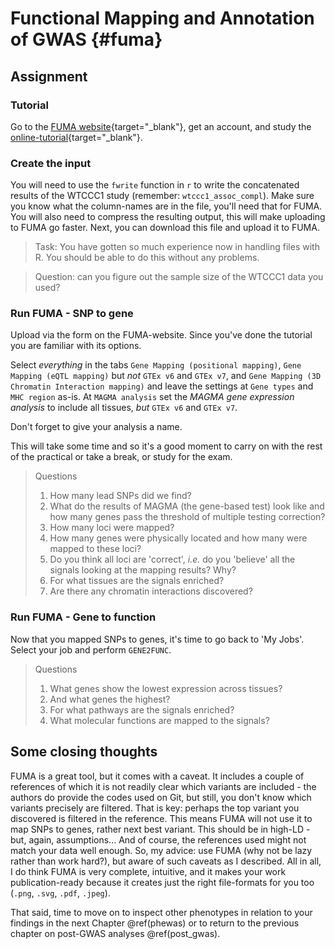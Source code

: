 # Functional Mapping and Annotation of GWAS {#fuma}
<!-- ![](./img/_headers/banner_man_standing_dna.png){width=100%} -->





## Assignment

### Tutorial

Go to the [FUMA website](https://fuma.ctglab.nl){target="_blank"}, get an account, and study the [online-tutorial](https://fuma.ctglab.nl/tutorial){target="_blank"}.


### Create the input

You will need to use the `fwrite` function in `r` to write the concatenated results of the WTCCC1 study (remember: `wtccc1_assoc_compl`). Make sure you know what the column-names are in the file, you'll need that for FUMA. You will also need to compress the resulting output, this will make uploading to FUMA go faster. Next, you can download this file and upload it to FUMA.

> Task: You have gotten so much experience now in handling files with R. You should be able to do this without any problems.

<!--

-->

> Question: can you figure out the sample size of the WTCCC1 data you used?


### Run FUMA - SNP to gene

Upload via the form on the FUMA-website. Since you've done the tutorial you are familiar with its options. 

Select _everything_ in the tabs `Gene Mapping (positional mapping)`, `Gene Mapping (eQTL mapping)` but *not* `GTEx v6` and `GTEx v7`, and `Gene Mapping (3D Chromatin Interaction mapping)` and leave the settings at `Gene types` and `MHC region` as-is. At `MAGMA analysis` set the _MAGMA gene expression analysis_ to include all tissues, *but* `GTEx v6` and `GTEx v7`. 

Don't forget to give your analysis a name. 

This will take some time and so it's a good moment to carry on with the rest of the practical or take a break, or study for the exam.

> Questions
> 
> 1. How many lead SNPs did we find?
> 2. What do the results of MAGMA (the gene-based test) look like and how many genes pass the threshold of multiple testing correction?
> 3. How many loci were mapped?
> 4. How many genes were physically located and how many were mapped to these loci?
> 5. Do you think all loci are 'correct', _i.e._ do you 'believe' all the signals looking at the mapping results? Why?
> 6. For what tissues are the signals enriched?
> 7. Are there any chromatin interactions discovered?

### Run FUMA - Gene to function

Now that you mapped SNPs to genes, it's time to go back to 'My Jobs'. Select your job and perform `GENE2FUNC`.

> Questions
> 
> 1. What genes show the lowest expression across tissues?
> 2. And what genes the highest?
> 3. For what pathways are the signals enriched?
> 4. What molecular functions are mapped to the signals?


## Some closing thoughts

FUMA is a great tool, but it comes with a caveat. It includes a couple of references of which it is not readily clear which variants are included - the authors do provide the codes used on Git, but still, you don't know which variants precisely are filtered. That is key: perhaps the top variant you discovered is filtered in the reference. This means FUMA will not use it to map SNPs to genes, rather next best variant. This should be in high-LD - but, again, assumptions... And of course, the references used might not match your data well enough. 
So, my advice: use FUMA (why not be lazy rather than work hard?), but aware of such caveats as I described. All in all, I do think FUMA is very complete, intuitive, and it makes your work publication-ready because it creates just the right file-formats for you too (`.png`, `.svg`, `.pdf`, `.jpeg`).

That said, time to move on to inspect other phenotypes in relation to your findings in the next Chapter \@ref(phewas) or to return to the previous chapter on post-GWAS analyses \@ref(post_gwas).

<script>
title=document.getElementById('header');
title.innerHTML = '<img src="./img/headers/banner_man_standing_dna.png" alt="FUMA">' + title.innerHTML
</script>
